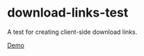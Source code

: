 # download-links-test
A test for creating client-side download links.

[Demo](https://shoobyd.github.io/download-links-test/)

